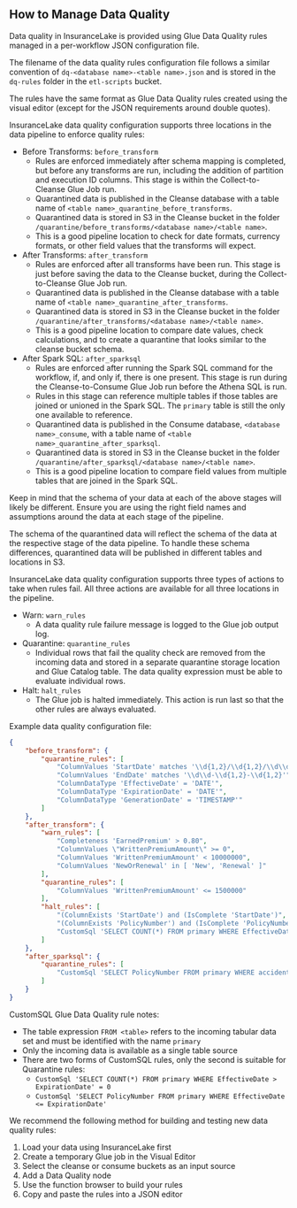 ## How to Manage Data Quality

Data quality in InsuranceLake is provided using Glue Data Quality rules managed in a per-workflow JSON configuration file. 

The filename of the data quality rules configuration file follows a similar convention of `dq-<database name>-<table name>.json` and is stored in the `dq-rules` folder in the `etl-scripts` bucket.
 
The rules have the same format as Glue Data Quality rules created using the visual editor (except for the JSON requirements around double quotes).

InsuranceLake data quality configuration supports three locations in the data pipeline to enforce quality rules:

* Before Transforms: ```before_transform```
    * Rules are enforced immediately after schema mapping is completed, but before any transforms are run, including the addition of partition and execution ID columns. This stage is within the Collect-to-Cleanse Glue Job run.
    * Quarantined data is published in the Cleanse database with a table name of `<table name>_quarantine_before_transforms`.
    * Quarantined data is stored in S3 in the Cleanse bucket in the folder `/quarantine/before_transforms/<database name>/<table name>`.
    * This is a good pipeline location to check for date formats, currency formats, or other field values that the transforms will expect.
* After Transforms: ```after_transform```
    * Rules are enforced after all transforms have been run. This stage is just before saving the data to the Cleanse bucket, during the Collect-to-Cleanse Glue Job run.
    * Quarantined data is published in the Cleanse database with a table name of `<table name>_quarantine_after_transforms`.
    * Quarantined data is stored in S3 in the Cleanse bucket in the folder `/quarantine/after_transforms/<database name>/<table name>`.
    * This is a good pipeline location to compare date values, check calculations, and to create a quarantine that looks similar to the cleanse bucket schema.
* After Spark SQL: ```after_sparksql```
    * Rules are enforced after running the Spark SQL command for the workflow, if, and only if, there is one present. This stage is run during the Cleanse-to-Consume Glue Job run before the Athena SQL is run.
    * Rules in this stage can reference multiple tables if those tables are joined or unioned in the Spark SQL. The `primary` table is still the only one available to reference.
    * Quarantined data is published in the Consume database, `<database name>_consume`, with a table name of `<table name>_quarantine_after_sparksql`.
    * Quarantined data is stored in S3 in the Cleanse bucket in the folder `/quarantine/after_sparksql/<database name>/<table name>`.
    * This is a good pipeline location to compare field values from multiple tables that are joined in the Spark SQL.


Keep in mind that the schema of your data at each of the above stages will likely be different. Ensure you are using the right field names and assumptions around the data at each stage of the pipeline.

The schema of the quarantined data will reflect the schema of the data at the respective stage of the data pipeline. To handle these schema differences, quarantined data will be published in different tables and locations in S3.

InsuranceLake data quality configuration supports three types of actions to take when rules fail. All three actions are available for all three locations in the pipeline.

* Warn: ```warn_rules```
    - A data quality rule failure message is logged to the Glue job output log. 
* Quarantine: ```quarantine_rules```
    - Individual rows that fail the quality check are removed from the incoming data and stored in a separate quarantine storage location and Glue Catalog table. The data quality expression must be able to evaluate individual rows.
* Halt: ```halt_rules```
    - The Glue job is halted immediately. This action is run last so that the other rules are always evaluated.


Example data quality configuration file:

```json
{
    "before_transform": {
        "quarantine_rules": [
            "ColumnValues 'StartDate' matches '\\d{1,2}/\\d{1,2}/\\d\\d'",
            "ColumnValues 'EndDate' matches '\\d\\d-\\d{1,2}-\\d{1,2}'",
            "ColumnDataType 'EffectiveDate' = 'DATE'",
            "ColumnDataType 'ExpirationDate' = 'DATE'",
            "ColumnDataType 'GenerationDate' = 'TIMESTAMP'"
        ]
    },
    "after_transform": {
        "warn_rules": [
            "Completeness 'EarnedPremium' > 0.80",
            "ColumnValues \"WrittenPremiumAmount\" >= 0",
            "ColumnValues 'WrittenPremiumAmount' < 10000000",
            "ColumnValues 'NewOrRenewal' in [ 'New', 'Renewal' ]"
        ],
        "quarantine_rules": [
            "ColumnValues 'WrittenPremiumAmount' <= 1500000"
        ],
        "halt_rules": [
            "(ColumnExists 'StartDate') and (IsComplete 'StartDate')",
            "(ColumnExists 'PolicyNumber') and (IsComplete 'PolicyNumber')",
            "CustomSql 'SELECT COUNT(*) FROM primary WHERE EffectiveDate > ExpirationDate' = 0"
        ]
    },
    "after_sparksql": {
        "quarantine_rules": [
            "CustomSql 'SELECT PolicyNumber FROM primary WHERE accidentyeartotalincurredamount <= earnedpremium'"
        ]
    }
}
```

CustomSQL Glue Data Quality rule notes:

* The table expression ```FROM <table>``` refers to the incoming tabular data set and must be identified with the name `primary`
* Only the incoming data is available as a single table source
* There are two forms of CustomSQL rules, only the second is suitable for Quarantine rules:
    * `CustomSql 'SELECT COUNT(*) FROM primary WHERE EffectiveDate > ExpirationDate' = 0`
    * `CustomSql 'SELECT PolicyNumber FROM primary WHERE EffectiveDate <= ExpirationDate'`

We recommend the following method for building and testing new data quality rules:

1. Load your data using InsuranceLake first
2. Create a temporary Glue job in the Visual Editor
3. Select the cleanse or consume buckets as an input source
4. Add a Data Quality node
5. Use the function browser to build your rules
6. Copy and paste the rules into a JSON editor